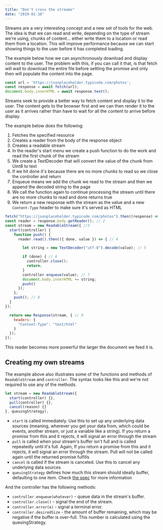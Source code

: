 ```yaml
---
title: "Don't cross the streams"
date: "2019-01-16"
---
```


Streams are a very interesting concept and a new set of tools for the web. The idea is that we can read and write, depending on the type of stream we're using, chunks of content... either write them to a location or read them from a location. This will improve performance because we can start showing things to the user before it has completed loading.

The example below how we can asynchronously download and display content to the user. The problem with this, if you can call it that, is that fetch will wait to download the entire file before settling the promise and only then will populate the content into the page.

```js
const url = 'https://jsonplaceholder.typicode.com/photos';
const response = await fetch(url);
document.body.innerHTML = await response.text();
```

Streams seek to provide a better way to fetch content and display it to the user. The content gets to the browser first and we can then render it to the user as it arrives rather than have to wait for all the content to arrive before display.

The example below does the following:

1. Fetches the specified resource
2. Creates a reader from the body of the response object
3. Creates a readable stream
4. In the reader's start menu we create a push function to do the work and read the first chunk of the stream
5. We create a TextDecoder that will convert the value of the chunk from Uint8 to text
6. If we hit done it's because there are no more chunks to read so we close the controller and return
7. Enqueue means we add the chunk we read to the stream and then we append the decoded string to the page
8. We call the function again to continue processing the stream until there are no more chunks to read and done returns true
9. We return a new response with the stream as the value and a new `Content-Type` header to make sure it's served as HTML

```js
fetch("https://jsonplaceholder.typicode.com/photos").then((response) => { // 1
const reader = response.body.getReader(); // 2
const stream = new ReadableStream({ //3
  start(controller) {
    function push() {
      reader.read().then(({ done, value }) => { // 4

        let string = new TextDecoder("utf-8").decode(value); // 5

        if (done) { // 6
          controller.close();
          return;
        }
        controller.enqueue(value); // 7
        document.body.innerHTML += string;
        push()
      });
    };
    push(); // 8
  }
});

  return new Response(stream, { // 9
    headers: {
      "Content-Type": "text/html"
    }
  });
});
```

This reader becomes more powerful the larger the document we feed it is.

## Creating my own streams

The example above also illustrates some of the functions and methods of `ReadableStream` and `controller`. The syntax looks like this and we're not required to use any of the methods.

```javascript
let stream = new ReadableStream({
  start(controller) {},
  pull(controller) {},
  cancel(reason) {}
}, queuingStrategy);
```

- `start` is called immediately. Use this to set up any underlying data sources (meaning, wherever you get your data from, which could be events, another stream, or just a variable like a string). If you return a promise from this and it rejects, it will signal an error through the stream
- `pull` is called when your stream's buffer isn't full and is called repeatedly until it's full. Again, If you return a promise from this and it rejects, it will signal an error through the stream. Pull will not be called again until the returned promise fulfills
- `cancel` is called if the stream is canceled. Use this to cancel any underlying data sources
- `queuingStrategy` defines how much this stream should ideally buffer, defaulting to one item. Check [the spec](https://streams.spec.whatwg.org/#blqs-class) for more information

And the controller has the following methods:

- `controller.enqueue(whatever)` - queue data in the stream's buffer.
- `controller.close()` - signal the end of the stream.
- `controller.error(e)` - signal a terminal error.
- `controller.desiredSize` - the amount of buffer remaining, which may be negative if the buffer is over-full. This number is calculated using the queuingStrategy.
